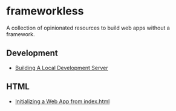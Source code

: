 # frameworkless

A collection of opinionated resources to build web apps without a framework.

## Development

- [Building A Local Development Server](https://github.com/rpivo/frameworkless/blob/main/development/buildingALocalDevelopmentServer.md)

## HTML

- [Initializing a Web App from index.html](https://github.com/rpivo/frameworkless/blob/main/html/initializingAWebAppFromIndexHtml.md)
